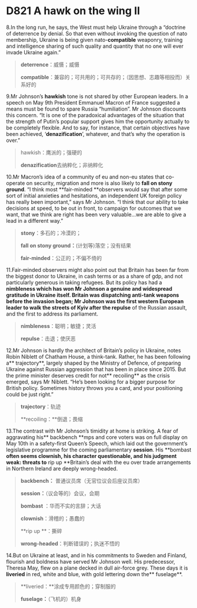# D821 A hawk on the wing II
8.In the long run, he says, the West must help Ukraine through a “doctrine of deterrence by denial. So that even without invoking the question of nato membership, Ukraine is being given nato-**compatible** weaponry, training and intelligence sharing of such quality and quantity that no one will ever invade Ukraine again.”

> **deterrence**：威慑；威慑
 > 
> **compatible**：兼容的；可共用的；可共存的；（因思想、志趣等相投而）关系好的
 > 

9.Mr Johnson’s **hawkish** tone is not shared by other European leaders. In a speech on May 9th President Emmanuel Macron of France suggested a means must be found to spare Russia “humiliation”. Mr Johnson discounts this concern. “It is one of the paradoxical advantages of the situation that the strength of Putin’s popular support gives him the opportunity actually to be completely flexible. And to say, for instance, that certain objectives have been achieved, ‘**denazification**’, whatever, and that’s why the operation is over.”

> hawkish：鹰派的；强硬的
 > 
> **denazification**去纳粹化；非纳粹化
 > 

10.Mr Macron’s idea of a community of eu and non-eu states that co-operate on security, migration and more is also likely to **fall on stony ground**. “I think most **fair-minded **observers would say that after some sort of initial anxieties and hesitations, an independent UK foreign policy has really been important,” says Mr Johnson. “I think that our ability to take decisions at speed, to be out in front, to campaign for outcomes that we want, that we think are right has been very valuable…we are able to give a lead in a different way.”

> **stony**：多石的；冷漠的；
 > 
> **fall on stony ground：**(计划等)落空；没有结果
 > 
> **fair-minded**：公正的；不偏不倚的
 > 

11.Fair-minded observers might also point out that Britain has been far from the biggest donor to Ukraine, in cash terms or as a share of gdp, and not particularly generous in taking refugees. But its policy has had a **nimbleness **which has won Mr Johnson a genuine and widespread gratitude in Ukraine itself. Britain was dispatching anti-tank weapons before the invasion began; Mr Johnson was the first western European leader to walk the streets of Kyiv after the** repulse** of the Russian assault, and the first to address its parliament.

> **nimbleness**：聪明；敏捷；灵活
 > 
> **repulse**：击退；使厌恶
 > 

12.Mr Johnson is hardly the architect of Britain’s policy in Ukraine, notes Robin Niblett of Chatham House, a think-tank. Rather, he has been following a** trajectory**, largely shaped by the Ministry of Defence, of preparing Ukraine against Russian aggression that has been in place since 2015. But the prime minister deserves credit for not** recoiling** as the crisis emerged, says Mr Niblett. “He’s been looking for a bigger purpose for British policy. Sometimes history throws you a card, and your positioning could be just right.”

> **trajectory**：轨迹
 > 
> **recoiling：**倒退；畏缩
 > 

13.The contrast with Mr Johnson’s timidity at home is striking. A fear of aggravating his** backbench **mps and core voters was on full display on May 10th in a safety-first Queen’s Speech, which laid out the government’s legislative programme for the coming parliamentary **session**. His **bombast **often seems **clownish**, his character questionable, and his judgment weak: threats to** rip up **Britain’s deal with the eu over trade arrangements in Northern Ireland are deeply wrong-headed.

> **backbench：** 普通议员席（无官位议会后座议员席）
 > 
> **session：**（议会等的）会议，会期
 > 
> **bombast** ：华而不实的言辞；大话
 > 
> **clownish**：滑稽的；愚蠢的
 > 
> **rip up **：撕碎
 > 
> **wrong-headed**：判断错误的；执迷不悟的
 > 

14.But on Ukraine at least, and in his commitments to Sweden and Finland, flourish and boldness have served Mr Johnson well. His predecessor, Theresa May, flew on a plane decked in dull air-force grey. These days it is **liveried** in red, white and blue, with gold lettering down the** fuselage**.

> **liveried：**涂成专用颜色的；穿制服的
 > 
> **fuselage：**（飞机的）机身
 > 

